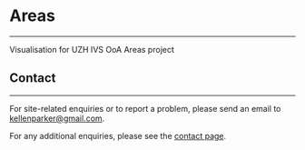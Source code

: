 # Areas
------

Visualisation for UZH IVS OoA Areas project

## Contact
------

For site-related enquiries or to report a problem, please send an email to [kellenparker@gmail.com](kellenparker@gmail.com).

For any additional enquiries, please see the [contact page](/contact).

